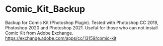# Comic_Kit_Backup
Backup for Comic Kit (Photoshop Plugin). Tested with Photoshop CC 2019, Photoshop 2020 and Photoshop 2021. Useful for those who can not install Comic Kit from Adobe Exchange.
https://exchange.adobe.com/apps/cc/13159/comic-kit
